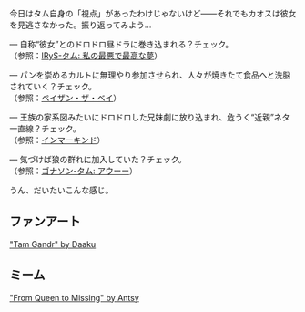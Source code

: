 <!-- title: タム・ガンドル -->
<!-- status: 生存 -->

今日はタム自身の「視点」があったわけじゃないけど――それでもカオスは彼女を見逃さなかった。振り返ってみよう…

— 自称“彼女”とのドロドロ昼ドラに巻き込まれる？チェック。  
（参照：[IRyS-タム: 私の最悪で最高な夢](#edge:irys-kronii)）

— パンを崇めるカルトに無理やり参加させられ、人々が焼きたて食品へと洗脳されていく？チェック。  
（参照：[ペイザン・ザ・ベイ](#node:bae)）

— 王族の家系図みたいにドロドロした兄妹劇に放り込まれ、危うく“近親”ネタ一直線？チェック。  
（参照：[インマーキンド](#node:cecilia)）

— 気づけば狼の群れに加入していた？チェック。  
（参照：[ゴナソン-タム: アウーー](#edge:kronii-gigi)）

うん、だいたいこんな感じ。

## ファンアート

["Tam Gandr" by Daaku](https://x.com/koizumi_arata/status/1918528170237558813)

## ミーム

["From Queen to Missing" by Antsy](https://x.com/antsy_af/status/1831552730021707951)

